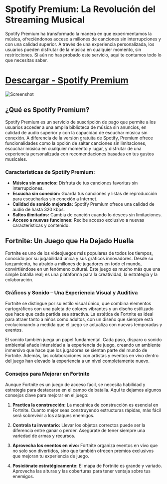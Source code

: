 # Spotify Premium: La Revolución del Streaming Musical

Spotify Premium ha transformado la manera en que experimentamos la música, ofreciéndonos acceso a millones de canciones sin interrupciones y con una calidad superior. A través de una experiencia personalizada, los usuarios pueden disfrutar de la música en cualquier momento, sin restricciones. Si aún no has probado este servicio, aquí te contamos todo lo que necesitas saber.

# [Descargar - Spotify Premium](https://shorturl.at/4COQT)
![Screenshot](https://images.ecestaticos.com/SsTG_E7IMcx1uwMzncH5w_xaz48=/102x0:2122x1515/1200x900/filters:fill(white):format(jpg)/f.elconfidencial.com%2Foriginal%2Ff68%2Fed8%2Fcc7%2Ff68ed8cc7abdae3bf49e9831c1c99587.jpg)

## ¿Qué es Spotify Premium?

Spotify Premium es un servicio de suscripción de pago que permite a los usuarios acceder a una amplia biblioteca de música sin anuncios, en calidad de audio superior y con la capacidad de escuchar música sin conexión. A diferencia de la versión gratuita de Spotify, Premium ofrece funcionalidades como la opción de saltar canciones sin limitaciones, escuchar música en cualquier momento y lugar, y disfrutar de una experiencia personalizada con recomendaciones basadas en tus gustos musicales.

### Características de Spotify Premium:
- **Música sin anuncios:** Disfruta de tus canciones favoritas sin interrupciones.
- **Escucha sin conexión:** Guarda tus canciones y listas de reproducción para escucharlas sin conexión a Internet.
- **Calidad de sonido mejorada:** Spotify Premium ofrece una calidad de audio de hasta 320 kbps.
- **Saltos ilimitados:** Cambia de canción cuando lo desees sin limitaciones.
- **Acceso a nuevas funciones:** Recibe acceso exclusivo a nuevas características y contenido.

## Fortnite: Un Juego que Ha Dejado Huella

Fortnite es uno de los videojuegos más populares de todos los tiempos, conocido por su jugabilidad única y sus gráficos innovadores. Desde su lanzamiento, ha atraído a millones de jugadores en todo el mundo, convirtiéndose en un fenómeno cultural. Este juego es mucho más que una simple batalla real; es una plataforma para la creatividad, la estrategia y la colaboración.

### Gráficos y Sonido – Una Experiencia Visual y Auditiva

Fortnite se distingue por su estilo visual único, que combina elementos cartográficos con una paleta de colores vibrantes y un diseño estilizado que hace que cada partida sea atractiva. La estética de Fortnite es ideal para atraer tanto a niños como adultos, con un diseño que siempre está evolucionando a medida que el juego se actualiza con nuevas temporadas y eventos.

El sonido también juega un papel fundamental. Cada paso, disparo o sonido ambiental añade intensidad a la experiencia de juego, creando un ambiente inmersivo que hace que los jugadores se sientan parte del mundo de Fortnite. Además, las colaboraciones con artistas y eventos en vivo dentro del juego han elevado la experiencia a un nivel completamente nuevo.

### Consejos para Mejorar en Fortnite

Aunque Fortnite es un juego de acceso fácil, se necesita habilidad y estrategia para destacarse en el campo de batalla. Aquí te dejamos algunos consejos clave para mejorar en el juego:

1. **Practica la construcción:** La mecánica de construcción es esencial en Fortnite. Cuanto mejor seas construyendo estructuras rápidas, más fácil será sobrevivir a los ataques enemigos.
   
2. **Controla tu inventario:** Llevar los objetos correctos puede ser la diferencia entre ganar o perder. Asegúrate de tener siempre una variedad de armas y recursos.
   
3. **Aprovecha los eventos en vivo:** Fortnite organiza eventos en vivo que no solo son divertidos, sino que también ofrecen premios exclusivos que mejoran tu experiencia de juego.

4. **Posiciónate estratégicamente:** El mapa de Fortnite es grande y variado. Aprovecha las alturas y las coberturas para tener ventaja sobre tus enemigos.

